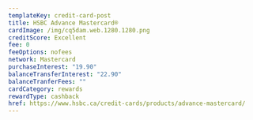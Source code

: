 ```yaml
---
templateKey: credit-card-post
title: HSBC Advance Mastercard®
cardImage: /img/cq5dam.web.1280.1280.png
creditScore: Excellent
fee: 0
feeOptions: nofees
network: Mastercard
purchaseInterest: "19.90"
balanceTransferInterest: "22.90"
balanceTranferFees: ""
cardCategory: rewards
rewardType: cashback
href: https://www.hsbc.ca/credit-cards/products/advance-mastercard/
---
```

